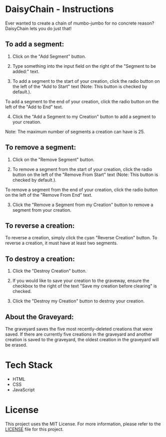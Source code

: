 # DaisyChain - Instructions

Ever wanted to create a chain of mumbo-jumbo for no concrete reason? DaisyChain lets you do just that!

## To add a segment:

1. Click on the "Add Segment" button.

2. Type something into the input field on the right of the "Segment to be added:" text.

3. To add a segment to the start of your creation, click the radio button on the left of the "Add to Start" text (Note: This button is checked by default.).

To add a segment to the end of your creation, click the radio button on the left of the "Add to End" text.

4. Click the "Add a Segment to my Creation" button to add a segment to your creation.

Note: The maximum number of segments a creation can have is 25.


## To remove a segment:

1. Click on the "Remove Segment" button.

2. To remove a segment from the start of your creation, click the radio button on the left of the "Remove From Start" text (Note: This button is checked by default.).

To remove a segment from the end of your creation, click the radio button on the left of the "Remove From End" text.
        
3. Click the "Remove a Segment from my Creation" button to remove a segment from your creation.

## To reverse a creation:

To reverse a creation, simply click the cyan "Reverse Creation" button. To reverse a creation, it must have at least two segments.

## To destroy a creation:

1. Click the "Destroy Creation" button.
        
2. If you would like to save your creation to the graveway, ensure the checkbox to the right of the text "Save my creation before clearing" is checked.

3. Click the "Destroy my Creation" button to destroy your creation.

## About the Graveyard:

The graveyard saves the five most recently-deleted creations that were saved. If there are currently five creations in the graveyard and another creation is saved to the graveyard, the oldest creation in the graveyard will be erased.

# Tech Stack
- HTML
- CSS
- JavaScript

# License

This project uses the MIT License. For more information, please refer to the [LICENSE](LICENSE) file for this project.